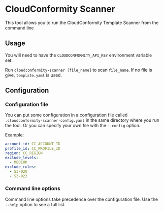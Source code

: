 # CloudConformity Scanner
This tool allows you to run the CloudConformity Template Scanner from the command line

## Usage
You will need to have the `CLOUDCONFORMITY_API_KEY` environment variable set.

Run `cloudconformity-scanner [file_name]` to scan `file_name`. If no file is give, `template.yaml`
is used.

## Configuration
### Configuration file
You can put some configuration in a configuration file called `.cloudconformity-scanner-config.yaml`
in the same directory where you run the tool. Or you can specify your own file with the `--config`
option.

Example:
```yaml
account_id: CC_ACCOUNT_ID
profile_id: CC_PROFILE_ID
region: CC_REGION
exclude_levels:
  - MEDIUM
exclude_rules:
  - S3-020
  - S3-023
```

### Command line options
Command line options take precedence over the configuration file. Use the `--help` option to see a full list.
